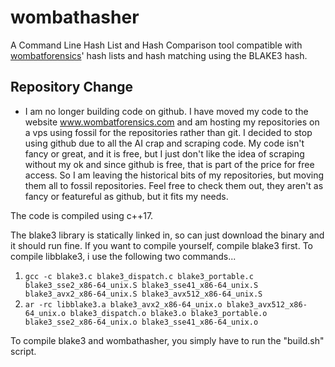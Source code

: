 # wombathasher
A Command Line Hash List and Hash Comparison tool compatible with [wombatforensics](https://github.com/pjrinaldi/wombatforensics)' hash lists and hash matching using the BLAKE3 hash.

## Repository Change
* I am no longer building code on github. I have moved my code to the website www.wombatforensics.com and am hosting my repositories on a vps using fossil for the repositories rather than git. I decided to stop using github due to all the AI crap and scraping code. My code isn't fancy or great, and it is free, but I just don't like the idea of scraping without my ok and since github is free, that is part of the price for free access. So I am leaving the historical bits of my repositories, but moving them all to fossil repositories. Feel free to check them out, they aren't as fancy or featureful as github, but it fits my needs.

The code is compiled using c++17.

The blake3 library is statically linked in, so can just download the binary and it should run fine. If you want to compile yourself, compile blake3 first. To compile libblake3, i use the following two commands...

1. `gcc -c blake3.c blake3_dispatch.c blake3_portable.c blake3_sse2_x86-64_unix.S blake3_sse41_x86-64_unix.S blake3_avx2_x86-64_unix.S blake3_avx512_x86-64_unix.S`
2. `ar -rc libblake3.a blake3_avx2_x86-64_unix.o blake3_avx512_x86-64_unix.o blake3_dispatch.o blake3.o blake3_portable.o blake3_sse2_x86-64_unix.o blake3_sse41_x86-64_unix.o`

To compile blake3 and wombathasher, you simply have to run the "build.sh" script.
